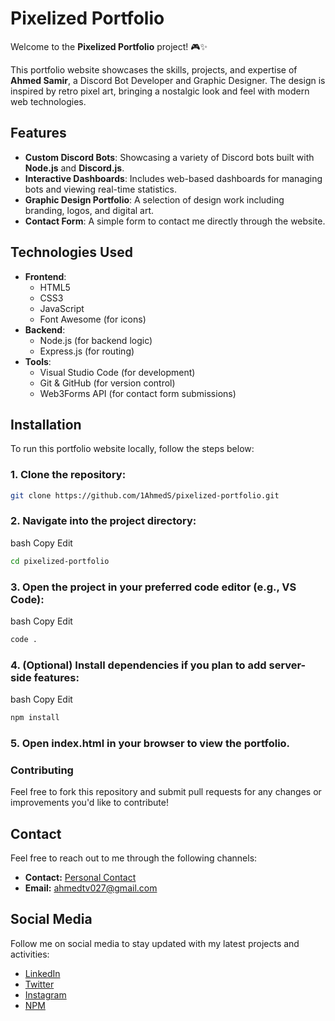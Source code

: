 # Pixelized Portfolio

Welcome to the **Pixelized Portfolio** project! 🎮✨

This portfolio website showcases the skills, projects, and expertise of **Ahmed Samir**, a Discord Bot Developer and Graphic Designer. The design is inspired by retro pixel art, bringing a nostalgic look and feel with modern web technologies.

## Features

- **Custom Discord Bots**: Showcasing a variety of Discord bots built with **Node.js** and **Discord.js**.
- **Interactive Dashboards**: Includes web-based dashboards for managing bots and viewing real-time statistics.
- **Graphic Design Portfolio**: A selection of design work including branding, logos, and digital art.
- **Contact Form**: A simple form to contact me directly through the website.

## Technologies Used

- **Frontend**: 
    - HTML5
    - CSS3
    - JavaScript
    - Font Awesome (for icons)
- **Backend**: 
    - Node.js (for backend logic)
    - Express.js (for routing)
- **Tools**:
    - Visual Studio Code (for development)
    - Git & GitHub (for version control)
    - Web3Forms API (for contact form submissions)

## Installation

To run this portfolio website locally, follow the steps below:

### 1. Clone the repository:

```bash
git clone https://github.com/1AhmedS/pixelized-portfolio.git
```
### 2. Navigate into the project directory:
bash
Copy
Edit

```bash
cd pixelized-portfolio
```

### 3. Open the project in your preferred code editor (e.g., VS Code):
bash
Copy
Edit

```bash
code .
```

### 4. (Optional) Install dependencies if you plan to add server-side features:
bash
Copy
Edit

```bash
npm install
```

### 5. Open index.html in your browser to view the portfolio.

### Contributing
Feel free to fork this repository and submit pull requests for any changes or improvements you'd like to contribute!

## Contact

Feel free to reach out to me through the following channels:

- **Contact:** [Personal Contact](https://ahmeds-profile.web.app/contact.html)
- **Email:** ahmedtv027@gmail.com

## Social Media

Follow me on social media to stay updated with my latest projects and activities:

- [LinkedIn](https://www.linkedin.com/in/1AhmedS/)
- [Twitter](https://x.com/nsl2j)
- [Instagram](https://instagram.com/nsl2j)
- [NPM](https://www.npmjs.com/~1ahmeds)
